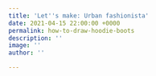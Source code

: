 ```yaml
---
title: 'Let''s make: Urban fashionista'
date: 2021-04-15 22:00:00 +0000
permalink: how-to-draw-hoodie-boots
description: ''
image: ''
author: ''

---
```

